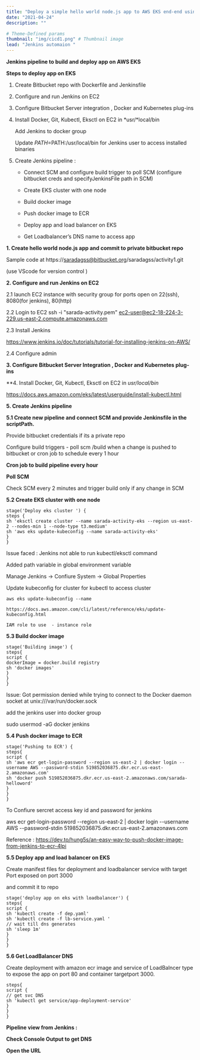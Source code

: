 ```yaml
---
title: "Deploy a simple hello world node.js app to AWS EKS end-end using Jenkins"
date: "2021-04-24"
description: ""

# Theme-Defined params
thumbnail: "img/cicd1.png" # Thumbnail image
lead: "Jenkins automaion "
---
```


﻿**Jenkins pipeline to build and deploy app on AWS EKS**


**Steps to deploy app on EKS**

1. Create Bitbucket repo with Dockerfile and Jenkinsfile

2. Configure and run Jenkins on EC2

3. Configure Bitbucket Server integration , Docker and Kubernetes plug-ins

4. Install Docker, Git, Kubectl, Eksctl on EC2 in *usr/*local/bin

    Add Jenkins to docker group

    Update $PATH=$PATH:/usr/local/bin for Jenkins user to access installed binaries

5. Create Jenkins pipeline :

     *	Connect SCM and configure build trigger to poll SCM (configure bitbucket creds and specifyJenkinsFile path in SCM)   

     * Create EKS cluster with one node

     * Build docker image

     * Push docker image to ECR

     * Deploy app and load balancer on EKS

     * Get Loadbalancer’s DNS name to access app



**1. Create hello world node.js app and commit to private bitbucket repo**



Sample code at https://saradagss@bitbucket.org/saradagss/activity1.git

(use VScode for version control )





**2. Configure and run Jenkins on EC2**

2.1 launch EC2 instance with security group for ports open on  22(ssh), 8080(for jenkins), 80(http)

2.2 Login to EC2
ssh -i "sarada-activity.pem" <ec2-user@ec2-18-224-3-229.us-east-2.compute.amazonaws.com>

2.3 Install Jenkins

https://www.jenkins.io/doc/tutorials/tutorial-for-installing-jenkins-on-AWS/

2.4 Configure admin



**3. Configure Bitbucket Server Integration , Docker and Kubernetes plug-ins**














**4. Install Docker, Git, Kubectl, Eksctl on EC2 in *usr/*local/bin**

<https://docs.aws.amazon.com/eks/latest/userguide/install-kubectl.html>



**5. Create Jenkins pipeline**

**5.1 Create new pipeline and connect SCM and provide Jenkinsfile in the scriptPath.**

Provide bitbucket credentials if its a private repo





Configure build triggers - poll scm /build when a change is pushed to bitbucket or cron job to schedule every 1 hour



**Cron job to build pipeline every hour**







**Poll SCM**

Check SCM every 2 minutes and trigger build only if any change in SCM

**5.2 Create EKS cluster with one node**
```
stage('Deploy eks cluster ') {
steps {
sh 'eksctl create cluster --name sarada-activity-eks --region us-east-2 --nodes-min 1 --node-type t3.medium'
sh 'aws eks update-kubeconfig --name sarada-activity-eks'
}
}
```

Issue faced : Jenkins not able to run kubectl/eksctl command

Added path variable in global environment variable

Manage Jenkins → Confiure System → Global Properties









Update kubeconfig for cluster for kubectl to access cluster

`aws eks update-kubeconfig --name`

`https://docs.aws.amazon.com/cli/latest/reference/eks/update-kubeconfig.html`

`IAM role to use  - instance role`

**5.3 Build docker image**

```
stage('Building image') {
steps{
script {
dockerImage = docker.build registry
sh 'docker images'
}
}
}
```

Issue: Got permission denied while trying to connect to the Docker daemon socket at unix:///var/run/docker.sock

add the jenkins user into docker group

sudo usermod -aG docker jenkins

**5.4 Push docker image to ECR**
```
stage('Pushing to ECR') {
steps{
script {
sh 'aws ecr get-login-password --region us-east-2 | docker login --username AWS --password-stdin 519852036875.dkr.ecr.us-east-2.amazonaws.com'
sh 'docker push 519852036875.dkr.ecr.us-east-2.amazonaws.com/sarada-helloword'
}
}
}
```

To Confiure sercret access key id and password for jenkins

aws ecr get-login-password --region us-east-2 | docker login --username AWS --password-stdin 519852036875.dkr.ecr.us-east-2.amazonaws.com

Reference : https://dev.to/hung5s/an-easy-way-to-push-docker-image-from-jenkins-to-ecr-4lpi

**5.5 Deploy app and load balancer on EKS**

Create manifest files for deployment and loadbalancer service with target Port exposed on port 3000

and commit it to repo

```
stage('deploy app on eks with loadbalancer') {
steps{
script {
sh 'kubectl create -f dep.yaml'
sh 'kubectl create -f lb-service.yaml '
// wait till dns generates
sh 'sleep 1m'
}
}
}
```


**5.6 Get LoadBalancer DNS**

Create deployment with amazon ecr image and service of LoadBalncer type to expose the app on port 80 and container targetport 3000.

```stage('Get service DNS name') {
steps{
script {
// get svc DNS
sh 'kubectl get service/app-deployment-service'
}
}
}
```

**Pipeline view from Jenkins :**





**Check Console Output to get DNS**



**Open the URL**

